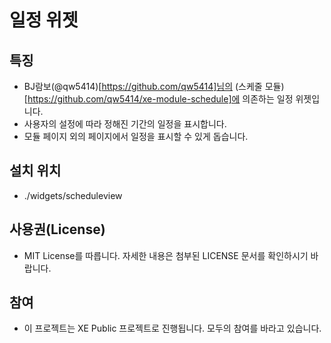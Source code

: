# 일정 위젯

## 특징

* BJ람보(@qw5414)[https://github.com/qw5414]님의 (스케줄 모듈)[https://github.com/qw5414/xe-module-schedule]에 의존하는 일정 위젯입니다.
* 사용자의 설정에 따라 정해진 기간의 일정을 표시합니다.
* 모듈 페이지 외의 페이지에서 일정을 표시할 수 있게 돕습니다.

## 설치 위치

* ./widgets/scheduleview

## 사용권(License)

* MIT License를 따릅니다. 자세한 내용은 첨부된 LICENSE 문서를 확인하시기 바랍니다.

## 참여

* 이 프로젝트는 XE Public 프로젝트로 진행됩니다. 모두의 참여를 바라고 있습니다.